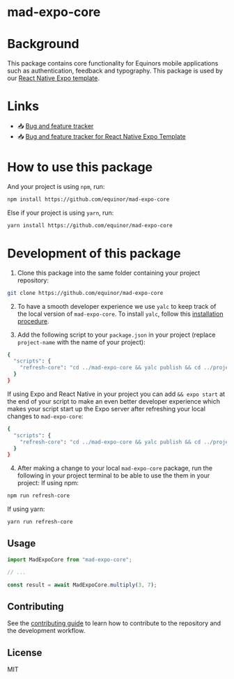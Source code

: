 # mad-expo-core

# Background
This package contains core functionality for Equinors mobile applications such as authentication, feedback and typography. This package is used by our [React Native Expo template](https://github.com/equinor/mad-react-native-expo-template).

# Links
- :inbox_tray: [Bug and feature tracker](https://github.com/equinor/mad-expo-core/projects/1)
- :inbox_tray: [Bug and feature tracker for React Native Expo Template](https://equinor-sds-si.atlassian.net/jira/software/c/projects/GDEXPO/boards/193)

# How to use this package
And your project is using `npm`, run:
```sh
npm install https://github.com/equinor/mad-expo-core
```
Else if your project is using `yarn`, run:
```sh
yarn install https://github.com/equinor/mad-expo-core
```
# Development of this package
1. Clone this package into the same folder containing your project repository:
```sh
git clone https://github.com/equinor/mad-expo-core
```
2. To have a smooth developer experience we use `yalc` to keep track of the local version of `mad-expo-core`. To install `yalc`, follow this [installation procedure](https://github.com/wclr/yalc#installation).

3. Add the following script to your `package.json` in your project (replace `project-name` with the name of your project):
```sh
{
  "scripts": {
    "refresh-core": "cd ../mad-expo-core && yalc publish && cd ../project-name && yalc add mad-expo-core"
  }
}
```

If using Expo and React Native in your project you can add `&& expo start` at the end of your script to make an even better developer experience which makes your script start up the Expo server after refreshing your local changes to `mad-expo-core`:

```sh
{
  "scripts": {
    "refresh-core": "cd ../mad-expo-core && yalc publish && cd ../project-name && yalc add mad-expo-core && expo start"
  }
}
```

4. After making a change to your local `mad-expo-core` package, run the following in your project terminal to be able to use the them in your project:
If using npm:
```sh
npm run refresh-core
```
If using yarn:
```sh
yarn run refresh-core
```

## Usage

```js
import MadExpoCore from "mad-expo-core";

// ...

const result = await MadExpoCore.multiply(3, 7);
```

## Contributing

See the [contributing guide](CONTRIBUTING.md) to learn how to contribute to the repository and the development workflow.

## License

MIT
